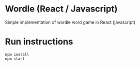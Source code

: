 # Wordle (React / Javascript)
Simple implementation of wordle word game in React (javascript)


# Run instructions
```
npm install
npm start
```
